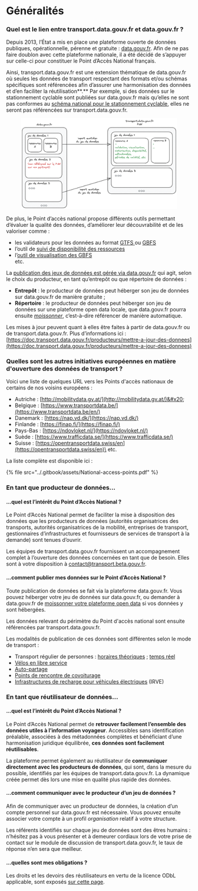 # Généralités

### Quel est le lien entre transport.data.gouv.fr et data.gouv.fr ?

Depuis 2013, l’État a mis en place une plateforme ouverte de données publiques, opérationnelle, pérenne et gratuite : [data.gouv.fr](https://data.gouv.fr). Afin de ne pas faire doublon avec cette plateforme nationale, il a été décidé de s’appuyer sur celle-ci pour constituer le Point d’Accès National français.

Ainsi, transport.data.gouv.fr est une extension thématique de data.gouv.fr où seules les données de transport respectant des formats et/ou schémas spécifiques sont référencées afin d’assurer une harmonisation des données et d’en faciliter la réutilisation**.** Par exemple, si des données sur le stationnement cyclable sont publiées sur data.gouv.fr mais qu’elles ne sont pas conformes au [schéma national pour le stationnement cyclable](https://schema.data.gouv.fr/etalab/schema-stationnement-cyclable/), elles ne seront pas référencées sur transport.data.gouv.fr.

<figure><img src="../.gitbook/assets/data.gouv_PAN(1).png" alt=""><figcaption></figcaption></figure>

De plus, le Point d’accès national propose différents outils permettant d’évaluer la qualité des données, d’améliorer leur découvrabilité et de les valoriser comme :

* les validateurs pour les données au format [GTFS ](https://transport.data.gouv.fr/validation)ou [GBFS](https://transport.data.gouv.fr/tools/gbfs/analyze)
* l’outil de [suivi de disponibilité des ressources](https://transport.data.gouv.fr/resources/51449)
* l’[outil de visualisation des GBFS\
  ](https://transport.data.gouv.fr/datasets/trottinettes-dieppe/)etc.&#x20;

La [publication des jeux de données est gérée via data.gouv.fr](generalites.md#quel-est-le-lien-entre-transport.data.gouv.fr-et-data.gouv.fr) qui agit, selon le choix du producteur, en tant qu’entrepôt ou que répertoire de données :

* **Entrepôt** : le producteur de données peut héberger son jeu de données sur data.gouv.fr de manière gratuite ;
* **Répertoire** : le producteur de données peut héberger son jeu de données sur une plateforme open data locale, que data.gouv.fr pourra ensuite [_moissonner_](https://doc.data.gouv.fr/jeux-de-donnees/demander-a-datagouvfr-de-moisonner-votre-site/), c’est-à-dire référencer de manière automatique.

Les mises à jour peuvent quant à elles être faites à partir de data.gouv.fr ou de transport.data.gouv.fr. Plus d’informations ici : [https://doc.transport.data.gouv.fr/producteurs/mettre-a-jour-des-donnees](https://doc.transport.data.gouv.fr/producteurs/mettre-a-jour-des-donnees)

### Quelles sont les autres initiatives européennes en matière d'ouverture des données de transport ?

Voici une liste de quelques URL vers les Points d'accès nationaux de certains de nos voisins européens :&#x20;

* Autriche : [http://mobilitydata.gv.at/](http://mobilitydata.gv.at/)&#x20;
* Belgique : [https://www.transportdata.be/](https://www.transportdata.be/en/)
* Danemark : [https://nap.vd.dk/](https://nap.vd.dk/)
* Finlande : [https://finap.fi/](https://finap.fi/)
* Pays-Bas : [https://ndovloket.nl/](https://ndovloket.nl/)
* Suède : [https://www.trafficdata.se/](https://www.trafficdata.se/)
* Suisse : [https://opentransportdata.swiss/en](https://opentransportdata.swiss/en)\
  etc.&#x20;

La liste complète est disponible ici :

{% file src="../.gitbook/assets/National-access-points.pdf" %}

### En tant que producteur de données…

#### ...quel est l’intérêt du Point d’Accès National ?

Le Point d’Accès National permet de faciliter la mise à disposition des données que les producteurs de données (autorités organisatrices des transports, autorités organisatrices de la mobilité, entreprises de transport, gestionnaires d’infrastructures et fournisseurs de services de transport à la demande) sont tenues d’ouvrir.

Les équipes de transport.data.gouv.fr fournissent un accompagnement complet à l’ouverture des données concernées en tant que de besoin. Elles sont à votre disposition à contact@transport.beta.gouv.fr.

#### ...comment publier mes données sur le Point d’Accès National ?

Toute publication de données se fait via la plateforme data.gouv.fr. Vous pouvez héberger votre jeu de données sur data.gouv.fr, ou demander à data.gouv.fr de [moissonner votre plateforme open data](https://doc.data.gouv.fr/jeux-de-donnees/demander-a-datagouvfr-de-moisonner-votre-site/) si vos données y sont hébergées.

Les données relevant du périmètre du Point d'accès national sont ensuite référencées par transport.data.gouv.fr.

Les modalités de publication de ces données sont différentes selon le mode de transport :&#x20;

* Transport régulier de personnes : [horaires théoriques](../producteurs/operateurs-de-transport-regulier-de-personnes/publier-des-horaires-theoriques-de-transport-regulier.md) ; [temps réel](../producteurs/operateurs-de-transport-regulier-de-personnes/temps-reel-des-transports-en-commun.md)
* [Vélos en libre service](../producteurs/velos-en-libre-service.md)
* [Auto-partage](broken-reference)&#x20;
* [Points de rencontre de covoiturage](../producteurs/points-de-rencontre-de-covoiturage.md)
* [Infrastructures de recharge pour véhicules électriques](../producteurs/infrastructures-de-recharge-de-vehicules-electriques-irve/) (IRVE)

### En tant que réutilisateur de données…

#### …quel est l’intérêt du Point d’Accès National ?

Le Point d’Accès National permet de **retrouver facilement l’ensemble des données utiles à l’information voyageur**. Accessibles sans identification préalable, associées à des métadonnées complètes et bénéficiant d’une harmonisation juridique équilibrée, **ces données sont facilement réutilisables**.

La plateforme permet également au réutilisateur de **communiquer directement avec les producteurs de données**, qui sont, dans la mesure du possible, identifiés par les équipes de transport.data.gouv.fr. La dynamique créée permet dès lors une mise en qualité plus rapide des données.

#### …comment communiquer avec le producteur d’un jeu de données ?

Afin de communiquer avec un producteur de données, la création d’un compte personnel sur data.gouv.fr est nécessaire. Vous pouvez ensuite associer votre compte à un profil _organisation_ relatif à votre structure.

Les référents identifiés sur chaque jeu de données sont des êtres humains : n’hésitez pas à vous présenter et à demeurer cordiaux lors de votre prise de contact sur le module de discussion de transport.data.gouv.fr, le taux de réponse n’en sera que meilleur.

#### …quelles sont mes obligations ?

Les droits et les devoirs des réutilisateurs en vertu de la licence ODbL applicable, sont exposés [sur cette page](broken-reference).&#x20;

